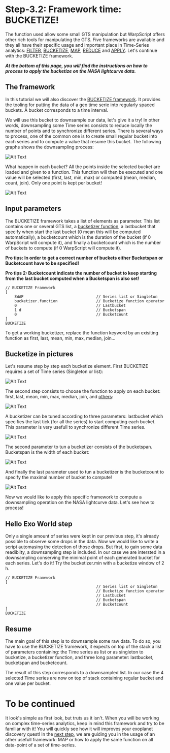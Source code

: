 # Step-3.2: Framework time: BUCKETIZE!

The function used allow some small GTS manipulation but WarpScript offers other rich tools for manipulating the GTS. Five frameworks are available and they all have their specific usage and important place in Time-Series analytics: [FILTER](http://www.warp10.io/reference/frameworks/framework-filter/), [BUCKETIZE](http://www.warp10.io/reference/frameworks/framework-bucketize/), [MAP](http://www.warp10.io/reference/frameworks/framework-map/), [REDUCE](http://www.warp10.io/reference/frameworks/framework-reduce/) and [APPLY](http://www.warp10.io/reference/frameworks/framework-apply/). Let's continue with the BUCKETIZE framework.

***At the bottom of this page, you will find the instructions on how to process to apply the bucketize on the NASA lightcurve data.***

## The framework

In this tutorial we will also discover the [BUCKETIZE framework](http://www.warp10.io/reference/frameworks/framework-bucketize/). It provides the tooling for putting the data of a geo time serie into regularly spaced buckets. A bucket corresponds to a time interval.

We will use this bucket to downsample our data, let's give it a try! In other words, downsampling some Time series consists to reduce locally the number of points and to synchronize different series. There is several ways to process, one of the common one is to create small regular bucket into each series and to compute a value that resume this bucket. The following graphs shows the downsampling process:

![Alt Text](/assets/img/frameworks/downsampling.png) 

What happen in each bucket? All the points inside the selected bucket are loaded and given to a function. This function will then be executed and one value will be selected (first, last, min, max) or computed (mean, median, count, join). Only one point is kept per bucket!

![Alt Text](/assets/img/frameworks/bucketize.png)

## Input parameters

The BUCKETIZE framework takes a list of elements as parameter. This list contains one or several GTS list, a [bucketizer function](http://www.warp10.io/reference/#framework-bucketizers), a lastbucket that specify when start the last bucket (0 mean this will be computed automatically), a bucketcount which is the duration of the bucket (if 0 WarpScript will compute it), and finally a bucketcount which is the number of buckets to compute (if 0 WarpScript will compute it).

**Pro tips: In order to get a correct number of buckets either Bucketspan or Bucketcount have to be specified!**

**Pro tips 2: Bucketcount indicate the number of bucket to keep starting from the last bucket computed when a Bucketspan is also set!**


```
// BUCKETIZE Framework
[
    SWAP                                // Series list or Singleton
    bucketizer.function                 // Bucketize function operator
    0                                   // Lastbucket
    1 d                                 // Bucketspan
    0                                   // Bucketcount
]
BUCKETIZE

```

To get a working bucketizer, replace the function keyword by an exisiting function as first, last, mean, min, max, median, join...

## Bucketize in pictures

Let's resume step by step each bucketize element. First BUCKETIZE requires a set of Time series (Singleton or list):

![Alt Text](/assets/img/frameworks/Time-series-input.png)

The second step consists to choose the function to apply on each bucket: first, last, mean, min, max, median, join, and [others](http://www.warp10.io/reference/reference/#bucketizers):

![Alt Text](/assets/img/frameworks/bucketizer.png)

A bucketizer can be tuned according to three parameters: lastbucket which specifies the last tick (for all the series) to start computing each bucket. This parameter is very usefull to synchronize different Time series.

![Alt Text](/assets/img/frameworks/lastbucket.png)

The second parameter to tun a bucketizer consists of the bucketspan. Bucketspan is the width of each bucket:

![Alt Text](/assets/img/frameworks/bucketspan.png)

And finally the last parameter used to tun a bucketizer is the bucketcount to specify the maximal number of bucket to compute!

![Alt Text](/assets/img/frameworks/bucketcount.png)

Now we would like to apply this specific framework to compute a downsampling operation on the NASA lightcurve data. Let's see how to process!

## Hello Exo World step

Only a single amount of series were kept in our previous step, it's already possible to observe some drops in the data. Now we would like to write a script automasing the detection of those drops. But first, to gain some data readibilty, a downsampling step is included. In our case we are intersted in a downsampling conserving the minimal point of each generated bucket for each series.
Let's do it! Try the bucketizer.min with a bucketize window of 2 h.

```
// BUCKETIZE Framework
[
                                        // Series list or Singleton
                                        // Bucketize function operator
                                        // Lastbucket
                                        // Bucketspan
                                        // Bucketcount
]
BUCKETIZE

```

## Resume

The main goal of this step is to downsample some raw data. To do so, you have to use the BUCKETIZE framework, it expects on top of the stack a list of parameters containing: the Time series as list or as singleton to bucketize, a bucketizer function, and three long parameter: lastbucket, bucketspan and bucketcount.

The result of this step corresponds to a downsampled list. In our case the 4 selected Time series are now on top of stack containing regular bucket and one value per bucket.

# To be continued

It look's simple as first look, but truts us it isn't. When you will be working on complex time-series analytics, keep in mind this framework and try to be familiar with it! You will quickly see how it will improves your exoplanet discovery quest! In the [next step](/step-3-WarpScript-Frameworks/3.3-Map-framework/README.md), we are guiding you in the usage of an other usefull framework: MAP or how to apply the same function on all data-point of a set of time-series.
